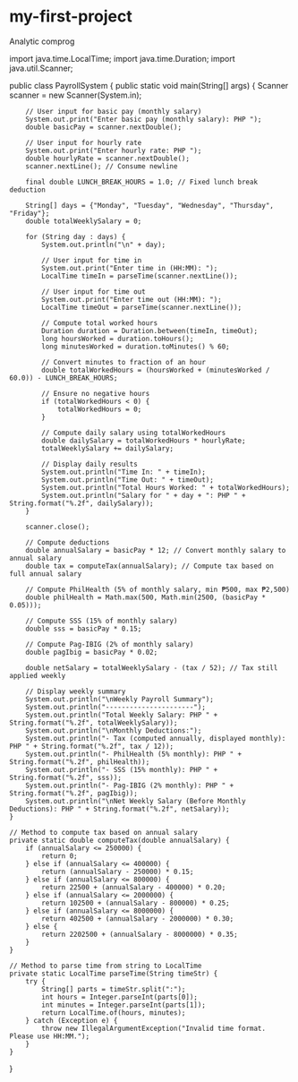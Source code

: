 # my-first-project
Analytic comprog

import java.time.LocalTime;
import java.time.Duration;
import java.util.Scanner;

public class PayrollSystem {
    public static void main(String[] args) {
        Scanner scanner = new Scanner(System.in);
      
        // User input for basic pay (monthly salary)
        System.out.print("Enter basic pay (monthly salary): PHP ");
        double basicPay = scanner.nextDouble();
        
        // User input for hourly rate
        System.out.print("Enter hourly rate: PHP ");
        double hourlyRate = scanner.nextDouble();
        scanner.nextLine(); // Consume newline
        
        final double LUNCH_BREAK_HOURS = 1.0; // Fixed lunch break deduction
        
        String[] days = {"Monday", "Tuesday", "Wednesday", "Thursday", "Friday"};
        double totalWeeklySalary = 0;
        
        for (String day : days) {
            System.out.println("\n" + day);
            
            // User input for time in
            System.out.print("Enter time in (HH:MM): ");
            LocalTime timeIn = parseTime(scanner.nextLine());
            
            // User input for time out
            System.out.print("Enter time out (HH:MM): ");
            LocalTime timeOut = parseTime(scanner.nextLine());
            
            // Compute total worked hours
            Duration duration = Duration.between(timeIn, timeOut);
            long hoursWorked = duration.toHours();
            long minutesWorked = duration.toMinutes() % 60;

            // Convert minutes to fraction of an hour
            double totalWorkedHours = (hoursWorked + (minutesWorked / 60.0)) - LUNCH_BREAK_HOURS;

            // Ensure no negative hours
            if (totalWorkedHours < 0) {
                totalWorkedHours = 0;
            }

            // Compute daily salary using totalWorkedHours
            double dailySalary = totalWorkedHours * hourlyRate;
            totalWeeklySalary += dailySalary;

            // Display daily results
            System.out.println("Time In: " + timeIn);
            System.out.println("Time Out: " + timeOut);
            System.out.println("Total Hours Worked: " + totalWorkedHours);
            System.out.println("Salary for " + day + ": PHP " + String.format("%.2f", dailySalary));
        }
        
        scanner.close();
        
        // Compute deductions
        double annualSalary = basicPay * 12; // Convert monthly salary to annual salary
        double tax = computeTax(annualSalary); // Compute tax based on full annual salary
        
        // Compute PhilHealth (5% of monthly salary, min ₱500, max ₱2,500)
        double philHealth = Math.max(500, Math.min(2500, (basicPay * 0.05)));
        
        // Compute SSS (15% of monthly salary)
        double sss = basicPay * 0.15;
        
        // Compute Pag-IBIG (2% of monthly salary)
        double pagIbig = basicPay * 0.02;
        
        double netSalary = totalWeeklySalary - (tax / 52); // Tax still applied weekly

        // Display weekly summary
        System.out.println("\nWeekly Payroll Summary");
        System.out.println("----------------------");
        System.out.println("Total Weekly Salary: PHP " + String.format("%.2f", totalWeeklySalary));
        System.out.println("\nMonthly Deductions:");
        System.out.println("- Tax (computed annually, displayed monthly): PHP " + String.format("%.2f", tax / 12));
        System.out.println("- PhilHealth (5% monthly): PHP " + String.format("%.2f", philHealth));
        System.out.println("- SSS (15% monthly): PHP " + String.format("%.2f", sss));
        System.out.println("- Pag-IBIG (2% monthly): PHP " + String.format("%.2f", pagIbig));
        System.out.println("\nNet Weekly Salary (Before Monthly Deductions): PHP " + String.format("%.2f", netSalary));
    }
    
    // Method to compute tax based on annual salary
    private static double computeTax(double annualSalary) {
        if (annualSalary <= 250000) {
            return 0;
        } else if (annualSalary <= 400000) {
            return (annualSalary - 250000) * 0.15;
        } else if (annualSalary <= 800000) {
            return 22500 + (annualSalary - 400000) * 0.20;
        } else if (annualSalary <= 2000000) {
            return 102500 + (annualSalary - 800000) * 0.25;
        } else if (annualSalary <= 8000000) {
            return 402500 + (annualSalary - 2000000) * 0.30;
        } else {
            return 2202500 + (annualSalary - 8000000) * 0.35;
        }
    }

    // Method to parse time from string to LocalTime
    private static LocalTime parseTime(String timeStr) {
        try {
            String[] parts = timeStr.split(":");
            int hours = Integer.parseInt(parts[0]);
            int minutes = Integer.parseInt(parts[1]);
            return LocalTime.of(hours, minutes);
        } catch (Exception e) {
            throw new IllegalArgumentException("Invalid time format. Please use HH:MM.");
        }
    }
}

